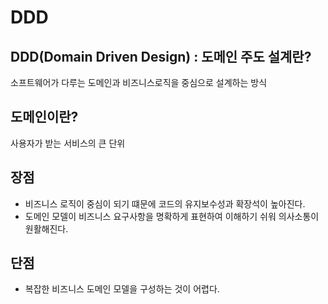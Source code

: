 # DDD

## DDD(Domain Driven Design) : 도메인 주도 설계란?

소프트웨어가 다루는 도메인과 비즈니스로직을 중심으로 설계하는 방식


## 도메인이란?
사용자가 받는 서비스의 큰 단위

## 장점

- 비즈니스 로직이 중심이 되기 떄문에 코드의 유지보수성과 확장석이 높아진다.
- 도메인 모델이 비즈니스 요구사항을 명확하게 표현하여 이해하기 쉬워 의사소통이 원활해진다.

## 단점

- 복잡한 비즈니스 도메인 모델을 구성하는 것이 어렵다.